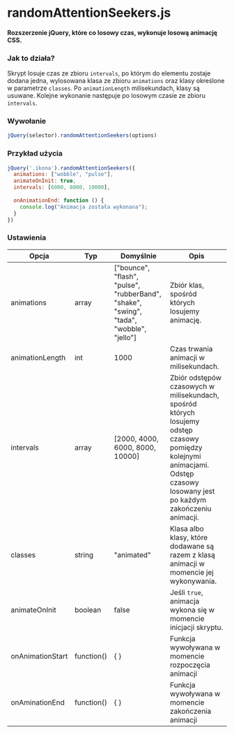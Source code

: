 # randomAttentionSeekers.js

#### Rozszerzenie jQuery, które co losowy czas, wykonuje losową animację CSS.

### Jak to działa?
Skrypt losuje czas ze zbioru `intervals`, po którym do elementu zostaje dodana jedna, wylosowana klasa ze zbioru `animations` oraz klasy określone w parametrze `classes`. Po `animationLength` milisekundach, klasy są usuwane. Kolejne wykonanie następuje po losowym czasie ze zbioru `intervals`.

### Wywołanie
```javascript
jQuery(selector).randomAttentionSeekers(options)
```

### Przykład użycia
```javascript
jQuery('.ikona').randomAttentionSeekers({
  animations: ["wobble", "pulse"],
  animateOnInit: true,
  intervals: [6000, 8000, 10000],
  
  onAnimationEnd: function () {
    console.log("Animacja została wykonana");
  }
})
```

### Ustawienia

Opcja | Typ | Domyślnie | Opis
------ | ---- | ------- | -----------
animations | array | ["bounce", "flash", "pulse", "rubberBand", "shake", "swing", "tada", "wobble", "jello"] | Zbiór klas, spośród których losujemy animację.
animationLength | int | 1000 | Czas trwania animacji w milisekundach.
intervals | array | [2000, 4000, 6000, 8000, 10000] | Zbiór odstępów czasowych w milisekundach, spośród których losujemy odstęp czasowy pomiędzy kolejnymi animacjami. Odstęp czasowy losowany jest po każdym zakończeniu animacji.
classes | string | "animated" | Klasa albo klasy, które dodawane są razem z klasą animacji w momencie jej wykonywania.
animateOnInit | boolean | false | Jeśli `true`, animacja wykona się w momencie inicjacji skryptu.
onAnimationStart | function() | { } | Funkcja wywoływana w momencie rozpoczęcia animacji
onAminationEnd | function() | { } | Funkcja wywoływana w momencie zakończenia animacji

